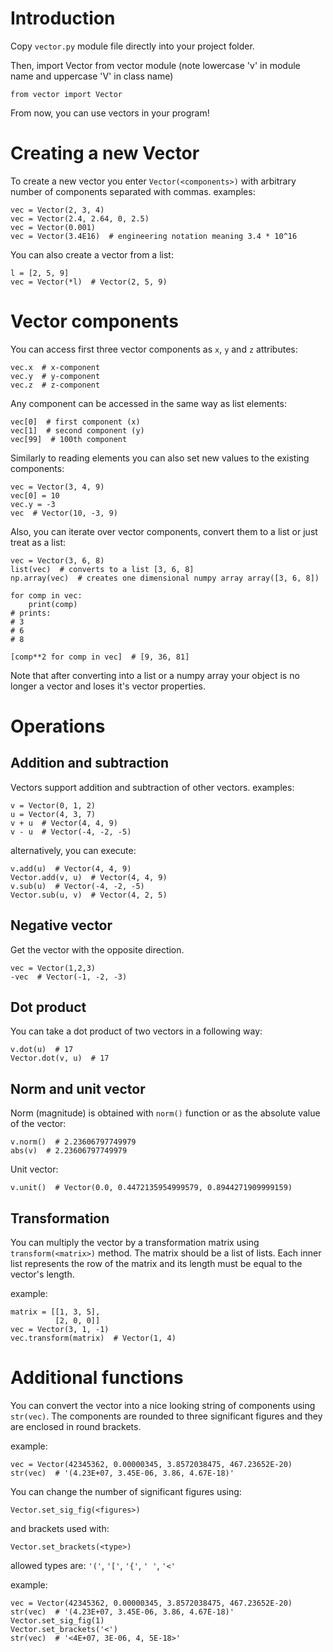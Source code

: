 Introduction
============

Copy ``vector.py`` module file directly into your project folder.

Then, import Vector from vector module
(note lowercase 'v' in module name and uppercase 'V' in class name)

	from vector import Vector

From now, you can use vectors in your program!


Creating a new Vector
=====================

To create a new vector you enter ``Vector(<components>)`` with arbitrary
number of components separated with commas.
examples:

	vec = Vector(2, 3, 4)
	vec = Vector(2.4, 2.64, 0, 2.5)
	vec = Vector(0.001)
	vec = Vector(3.4E16)  # engineering notation meaning 3.4 * 10^16

You can also create a vector from a list:

	l = [2, 5, 9]
	vec = Vector(*l)  # Vector(2, 5, 9)


Vector components
=================

You can access first three vector components as ``x``, ``y`` and ``z`` attributes:

	vec.x  # x-component
	vec.y  # y-component
	vec.z  # z-component

Any component can be accessed in the same way as list elements:

	vec[0]  # first component (x)
	vec[1]  # second component (y)
	vec[99]  # 100th component

Similarly to reading elements you can also set new values to the existing 
components:

	vec = Vector(3, 4, 9)
	vec[0] = 10
	vec.y = -3
	vec  # Vector(10, -3, 9)
	

Also, you can iterate over vector components, convert them to a list or just 
treat as a list:

	vec = Vector(3, 6, 8)
	list(vec)  # converts to a list [3, 6, 8]
	np.array(vec)  # creates one dimensional numpy array array([3, 6, 8])
	
	for comp in vec:
		print(comp)
	# prints:
	# 3
	# 6
	# 8

	[comp**2 for comp in vec]  # [9, 36, 81]

Note that after converting into a list or a numpy array your object is no
longer a vector and loses it's vector properties.


Operations
==========

Addition and subtraction
------------------------
Vectors support addition and subtraction of other vectors.
examples:

	v = Vector(0, 1, 2)
	u = Vector(4, 3, 7)
	v + u  # Vector(4, 4, 9)
	v - u  # Vector(-4, -2, -5)

alternatively, you can execute:

	v.add(u)  # Vector(4, 4, 9)
	Vector.add(v, u)  # Vector(4, 4, 9)
	v.sub(u)  # Vector(-4, -2, -5)
	Vector.sub(u, v)  # Vector(4, 2, 5)

Negative vector
---------------
Get the vector with the opposite direction.

	vec = Vector(1,2,3)
	-vec  # Vector(-1, -2, -3)

Dot product
-----------
You can take a dot product of two vectors in a following way:

	v.dot(u)  # 17
	Vector.dot(v, u)  # 17

Norm and unit vector
--------------------
Norm (magnitude) is obtained with ``norm()`` function or as the absolute value of 
the vector:

	v.norm()  # 2.23606797749979
	abs(v)  # 2.23606797749979

Unit vector:

	v.unit()  # Vector(0.0, 0.4472135954999579, 0.8944271909999159)

Transformation
--------------
You can multiply the vector by a transformation matrix using ``transform(<matrix>)`` method.
The matrix should be a list of lists.
Each inner list represents the row of the matrix and its length must be equal to the vector's length.

example:

	matrix = [[1, 3, 5],
	          [2, 0, 0]]
	vec = Vector(3, 1, -1)
	vec.transform(matrix)  # Vector(1, 4)

Additional functions
====================

You can convert the vector into a nice looking string of components using ``str(vec)``.
The components are rounded to three significant figures and they are enclosed in round brackets.

example:

	vec = Vector(42345362, 0.00000345, 3.8572038475, 467.23652E-20)
	str(vec)  # '(4.23E+07, 3.45E-06, 3.86, 4.67E-18)'

You can change the number of significant figures using:

	Vector.set_sig_fig(<figures>)
	
and brackets used with:

	Vector.set_brackets(<type>)
	
allowed types are: ``'('``, ``'['``, ``'{'``, ``' '``, ``'<'``

example:

	vec = Vector(42345362, 0.00000345, 3.8572038475, 467.23652E-20)
	str(vec)  # '(4.23E+07, 3.45E-06, 3.86, 4.67E-18)'
	Vector.set_sig_fig(1)
	Vector.set_brackets('<')
	str(vec)  # '<4E+07, 3E-06, 4, 5E-18>'
